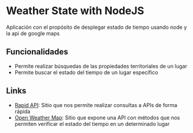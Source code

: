 # Weather State with NodeJS
Aplicación con el propósito de desplegar estado de tiempo usando node y la api de google maps

## Funcionalidades
* Permite realizar búsquedas de las propiedades territoriales de un lugar
* Permite buscar el estado del tiempo de un lugar específico

## Links
* [Rapid API](https://rapidapi.com/): Sitio que nos permite realizar consultas a APIs de forma rápida
* [Open Weather Map](https://openweathermap.org/): Sitio que expone una API con métodos que nos permiten verificar el estado del tiempo en un determinado lugar